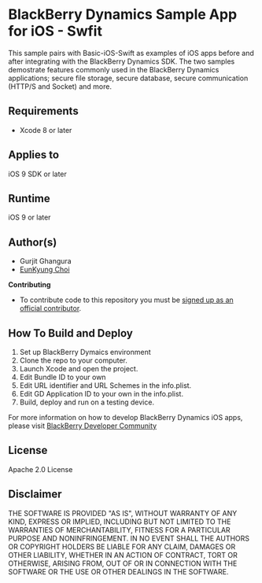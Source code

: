 # BlackBerry Dynamics Sample App for iOS - Swfit

This sample pairs with Basic-iOS-Swift as examples of iOS apps before and after integrating with the BlackBerry Dynamics SDK. The two samples demostrate features commonly used in the BlackBerry Dynamics applications; secure file storage, secure database, secure communication (HTTP/S and Socket) and more.


## Requirements

* Xcode 8 or later


## Applies to

iOS 9 SDK or later


## Runtime

iOS 9 or later


## Author(s)

* Gurjit Ghangura
* [EunKyung Choi](http://www.twitter.com/echotown)

**Contributing**

* To contribute code to this repository you must be [signed up as an official contributor](http://blackberry.github.com/howToContribute.html).


## How To Build and Deploy

1. Set up BlackBerry Dymaics environment
2. Clone the repo to your computer.
3. Launch Xcode and open the project.
4. Edit Bundle ID to your own
5. Edit URL identifier and URL Schemes in the info.plist.
6. Edit GD Application ID to your own in the info.plist.
7. Build, deploy and run on a testing device. 

For more information on how to develop BlackBerry Dynamics iOS apps, please visit [BlackBerry Developer Community](https://community.blackberry.com/community/gdn) 


## License

Apache 2.0 License


## Disclaimer

THE SOFTWARE IS PROVIDED "AS IS", WITHOUT WARRANTY OF ANY KIND, EXPRESS OR IMPLIED, INCLUDING BUT NOT LIMITED TO THE WARRANTIES OF MERCHANTABILITY, FITNESS FOR A PARTICULAR PURPOSE AND NONINFRINGEMENT. IN NO EVENT SHALL THE AUTHORS OR COPYRIGHT HOLDERS BE LIABLE FOR ANY CLAIM, DAMAGES OR OTHER LIABILITY, WHETHER IN AN ACTION OF CONTRACT, TORT OR OTHERWISE, ARISING FROM, OUT OF OR IN CONNECTION WITH THE SOFTWARE OR THE USE OR OTHER DEALINGS IN THE SOFTWARE.
